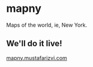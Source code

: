 mapny
=====

Maps of the world, ie, New York.

We'll do it live!
-----------------

[mapny.mustafarizvi.com](mapny.mustafarizvi.com)
